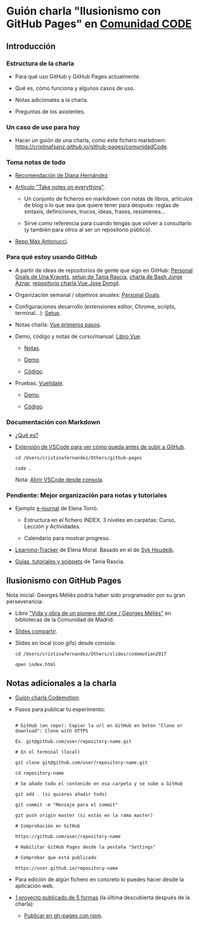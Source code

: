 # Guión charla "Ilusionismo con GitHub Pages" en [Comunidad CODE](https://comunidadcode.com/)

## Introducción

### Estructura de la charla

- Para qué uso GitHub y GitHub Pages actualmente.

- Qué es, cómo funciona y algunos casos de uso.

- Notas adicionales a la charla.

- Preguntas de los asistentes.

### Un caso de uso para hoy

- Hacer un guión de una charla, como este fichero markdown: https://cristinafsanz.github.io/github-pages/comunidadCode.

### Toma notas de todo

- [Recomendación de Diana Hernández](https://twitter.com/IfThenElse__/status/960117304456564736).

- [Artículo "Take notes on everything"](https://dev.to/maxwell_dev/takes-notes-on-everything-3io).

    - Un conjunto de ficheros en markdown con notas de libros, artículos de blog o lo que sea que quiere tener para después: reglas de sintaxis, definiciones, trucos, ideas, frases, resúmenes...

    - Sirve como referencia para cuando tengas que volver a consultarlo (y también para otros al ser un repositorio público).

- [Repo Max Antonucci](https://github.com/maxx1128/Webdev-Study-Notes).

### Para qué estoy usando GitHub

- A partir de ideas de repositorios de gente que sigo en GitHub: [Personal Goals de Una Kravets](https://una.im/personal-goals-guide/), [setup de Tania Rascia](https://github.com/taniarascia/setup), [charla de Bash Jorge Aznar](https://gist.github.com/jorgeatgu/6b1f9bdf8ae9b02ad69d2f7bd039aac9#automatizaci%C3%B3n-con-gulp-y-bash), [repositorio charla Vue Jose Dongil](https://github.com/jdonsan/charla-aprendiendo-vuejs).

- Organización semanal / objetivos anuales: [Personal Goals](https://github.com/cristinafsanz/personal-goals).

- Configuraciones desarrollo (extensiones editor, Chrome, scripts, terminal...): [Setup](https://github.com/cristinafsanz/setup).

- Notas charla: [Vue primeros pasos](https://github.com/cristinafsanz/vuejs-primeros-pasos).

- Demo, código y notas de curso/manual: [Libro Vue](https://github.com/cristinafsanz/vuejs-primeros-pasos/blob/master/libro-vue/README.md).
  
    - [Notas](https://github.com/cristinafsanz/vuejs-primeros-pasos/blob/master/libro-vue/README.md#cap%C3%ADtulo-4-creando-componentes).

    - [Demo](https://cristinafsanz.github.io/vuejs-primeros-pasos/libro-vue/capitulo4/).

    - [Código](https://github.com/cristinafsanz/vuejs-primeros-pasos/tree/master/libro-vue/capitulo4).

- Pruebas: [Vuelidate](https://github.com/cristinafsanz/vuejs-primeros-pasos/blob/master/vue-playground/phone-formatting/vuelidate-example/README.md).

    - [Demo](https://cristinafsanz.github.io/vuejs-primeros-pasos/vue-playground/phone-formatting/vuelidate-example/dist/).

    - [Código](https://github.com/cristinafsanz/vuejs-primeros-pasos/tree/master/vue-playground/phone-formatting/vuelidate-example/src).

### Documentación con Markdown

- [¿Qué es?](https://dev.to/kazz/boost-your-productivity-using-markdown-1be)

- [Extensión de VSCode para ver cómo queda antes de subir a GitHub](https://marketplace.visualstudio.com/items?itemName=hnw.vscode-auto-open-markdown-preview).

    ```
    cd /Users/cristinafernandez/Others/github-pages

    code .

    ```

    Nota: [Abrir VSCode desde consola](https://code.visualstudio.com/docs/setup/mac).

### Pendiente: Mejor organización para notas y tutoriales

- Ejemplo [e-journal](https://github.com/elenatorro/e-journal) de Elena Torró.

    - Estructura en el fichero INDEX. 3 niveles en carpetas: Curso, Lección y Actividades.

    - Calendario para mostrar progreso.

- [Learning-Tracker](https://github.com/elena-in-code/Learning-Tracker) de Elena Moral. Basado en el de [Syk Houdeib](https://github.com/Syknapse/My-Learning-Tracker).

- [Guías, tutoriales y snippets](https://github.com/taniarascia/guides) de Tania Rascia.

## Ilusionismo con GitHub Pages

Nota inicial: Georges Méliès podría haber sido programador por su gran perseverancia: 

- Libro ["Vida y obra de un pionero del cine / Georges Méliès"](http://www.madrid.org/biblio_publicas/cgi-bin/abnetopac?TITN=999193#absysNET) en bibliotecas de la Comunidad de Madrid.

- [Slides compartir](https://cristinafsanz.github.io/slides/github-pages/#slide=1).

- Slides en local (con gifs) desde consola:

    ```
    cd /Users/cristinafernandez/Others/slides/codemotion2017

    open index.html

    ```

## Notas adicionales a la charla

- [Guión charla Codemotion](https://cristinafsanz.github.io/slides/codemotion2017/guion).

- Pasos para publicar tu experimento:

    ```

    # GitHub (en repo): Copiar la url en GitHub en botón "Clone or download": Clone with HTTPS

    Ex. git@github.com/user/repository-name.git

    # En el terminal (local)

    git clone git@github.com/user/repository-name.git

    cd repository-name

    # Se añade todo el contenido en esa carpeta y se sube a GitHub

    git add . (si quieres añadir todo)

    git commit -m "Mensaje para el commit"

    git push origin master (si estás en la rama master)

    # Comprobación en GitHub

    https://github.com/user/repository-name

    # Habilitar GitHub Pages desde la pestaña "Settings"

    # Comprobar que está publicado

    https://user.github.io/repository-name

    ```

- Para edición de algún fichero en concreto lo puedes hacer desde la aplicación web.

- [1 proyecto publicado de 5 formas](https://cristinafsanz.github.io/slides/github-pages/#slide=22) (la última descubierta después de la charla):

    - [Publicar en gh-pages con npm](https://github.com/cristinafsanz/vue-gh-pages-npm).





